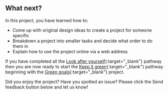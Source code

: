## What next?

In this project, you have learned how to:
+ Come up with original design ideas to create a project for someone specific
+ Breakdown a project into smaller tasks and decide what order to do them in
+ Explain how to use the project online via a web address

If you have completed all the [Look after yourself](https://projects.raspberrypi.org/en/pathways/look-after-yourself){:target="_blank"} pathway then you are now ready to start the [Keep it green](https://projects.raspberrypi.org/en/pathways/protect-our-planet){:target="_blank"} pathway beginning with the [Green goals](https://learning-admin.raspberrypi.org/en/projects/green-goals){:target="_blank"} project.

Did you enjoy the project? Have you spotted an issue? Please click the Send feedback button below and let us know!
